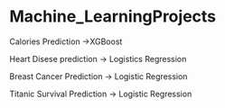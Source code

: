 # Machine_LearningProjects
Calories Prediction ->XGBoost

Heart Disese prediction -> Logistics Regression

Breast Cancer Prediction -> Logistic Regression

Titanic Survival Prediction -> Logistic Regression
